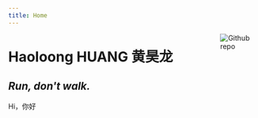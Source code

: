 ```yaml
---
title: Home
---
```


[<img src="D:\workdir\website\geohaolg.github.io\assets\picture\head1.jpg" style="max-width:15%;min-width:40px;float:right;" alt="Github repo" />]()

# Haoloong HUANG 黄昊龙

## _Run, don't walk._

Hi，你好

